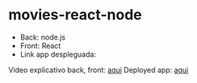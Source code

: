# movies-react-node

- Back: node.js
- Front: React
- Link app despleguada:

Video explicativo back, front: [aqui](https://drive.google.com/file/d/16Jqnhe3owrOVebnsQRURm30U4a_umIwy/view?usp=sharing)
Deployed app: [aqui](https://movies-react-node-frontend.onrender.com/media)
